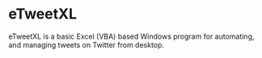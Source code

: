 # eTweetXL
eTweetXL is a basic Excel (VBA) based Windows program for automating, and managing tweets on Twitter from desktop.
